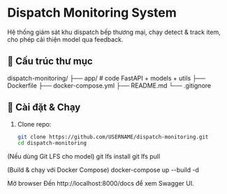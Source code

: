 # Dispatch Monitoring System

Hệ thống giám sát khu dispatch bếp thương mại, chạy detect & track item, cho phép cải thiện model qua feedback.

## 📂 Cấu trúc thư mục

dispatch-monitoring/
├── app/ # code FastAPI + models + utils
├── Dockerfile
├── docker-compose.yml
├── README.md
└── .gitignore


## 🚀 Cài đặt & Chạy

1. Clone repo:
   ```bash
   git clone https://github.com/USERNAME/dispatch-monitoring.git
   cd dispatch-monitoring

(Nếu dùng Git LFS cho model)
git lfs install
git lfs pull

(Build & chạy với Docker Compose)
docker-compose up --build -d

Mở browser
Đến http://localhost:8000/docs để xem Swagger UI.